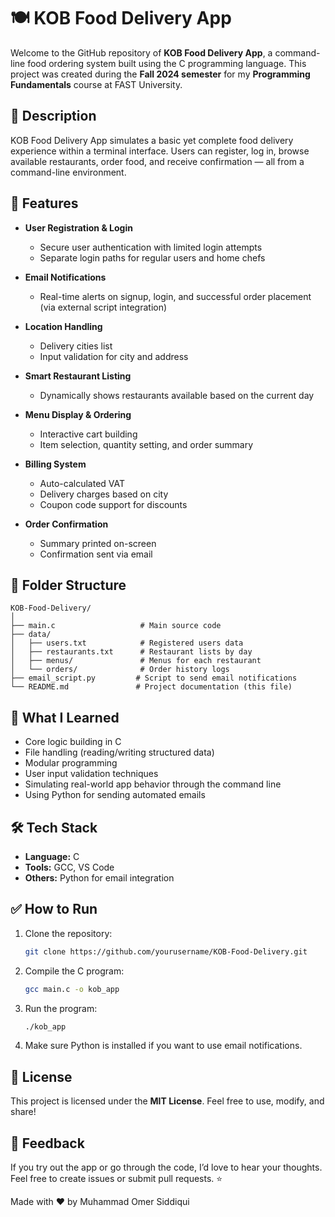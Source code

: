 # 🍽️ KOB Food Delivery App

Welcome to the GitHub repository of **KOB Food Delivery App**, a command-line food ordering system built using the C programming language. This project was created during the **Fall 2024 semester** for my **Programming Fundamentals** course at FAST University.



## 📌 Description

KOB Food Delivery App simulates a basic yet complete food delivery experience within a terminal interface. Users can register, log in, browse available restaurants, order food, and receive confirmation — all from a command-line environment.



## 🚀 Features

* **User Registration & Login**

  * Secure user authentication with limited login attempts
  * Separate login paths for regular users and home chefs

* **Email Notifications**

  * Real-time alerts on signup, login, and successful order placement (via external script integration)

* **Location Handling**

  * Delivery cities list
  * Input validation for city and address

* **Smart Restaurant Listing**

  * Dynamically shows restaurants available based on the current day

* **Menu Display & Ordering**

  * Interactive cart building
  * Item selection, quantity setting, and order summary

* **Billing System**

  * Auto-calculated VAT
  * Delivery charges based on city
  * Coupon code support for discounts

* **Order Confirmation**

  * Summary printed on-screen
  * Confirmation sent via email



## 📁 Folder Structure

```
KOB-Food-Delivery/
│
├── main.c                   # Main source code
├── data/
│   ├── users.txt            # Registered users data
│   ├── restaurants.txt      # Restaurant lists by day
│   ├── menus/               # Menus for each restaurant
│   └── orders/              # Order history logs
├── email_script.py         # Script to send email notifications
└── README.md               # Project documentation (this file)
```



## 🧠 What I Learned

* Core logic building in C
* File handling (reading/writing structured data)
* Modular programming
* User input validation techniques
* Simulating real-world app behavior through the command line
* Using Python for sending automated emails



## 🛠️ Tech Stack

* **Language:** C
* **Tools:** GCC, VS Code
* **Others:** Python for email integration






## ✅ How to Run

1. Clone the repository:

   ```bash
   git clone https://github.com/yourusername/KOB-Food-Delivery.git
   ```
2. Compile the C program:

   ```bash
   gcc main.c -o kob_app
   ```
3. Run the program:

   ```bash
   ./kob_app
   ```
4. Make sure Python is installed if you want to use email notifications.



## 📜 License

This project is licensed under the **MIT License**. Feel free to use, modify, and share!



## 💬 Feedback

If you try out the app or go through the code, I’d love to hear your thoughts. Feel free to create issues or submit pull requests. ⭐



Made with ❤️ by Muhammad Omer Siddiqui

